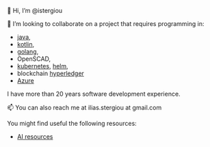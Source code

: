 👋 Hi, I’m @istergiou

👯 I’m looking to collaborate on a project that requires programming in:
- [java](https://www.java.com),
- [kotlin](kotlinlang.org/),
- [golang](https://go.dev),
- OpenSCAD,
- [kubernetes](https://kubernetes.io), [helm](https://helm.sh),
- blockchain [hyperledger](https://www.hyperledger.org)
- [Azure](https://azure.microsoft.com)

I have more than 20 years software development experience.

📫 You can also reach me at ilias.stergiou at gmail.com

You might find useful the following resources:
- [AI resources](https://github.com/istergiou/istergiou/blob/main/resources-ai.md)

<!--
**istergiou/istergiou** is a ✨ _special_ ✨ repository because its `README.md` (this file) appears on your GitHub profile.

Here are some ideas to get you started:

- 🔭 I’m currently working on ...
- 🌱 I’m currently learning ...
- 👯 I’m looking to collaborate on ...
- 🤔 I’m looking for help with ...
- 💬 Ask me about ...
- 📫 How to reach me: ...
- 😄 Pronouns: ...
- ⚡ Fun fact: ...
-->
